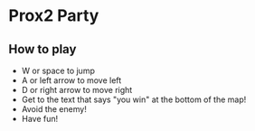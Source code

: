 # Prox2 Party

## How to play
* W or space to jump
* A or left arrow to move left
* D or right arrow to move right
* Get to the text that says "you win" at the bottom of the map!
* Avoid the enemy!
* Have fun!
